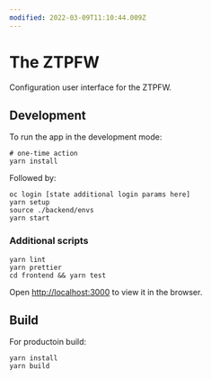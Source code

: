 ```yaml
---
modified: 2022-03-09T11:10:44.009Z
---
```


# The ZTPFW

Configuration user interface for the ZTPFW.

## Development

To run the app in the development mode:

```
# one-time action
yarn install
```

Followed by:

```
oc login [state additional login params here]
yarn setup
source ./backend/envs
yarn start
```

### Additional scripts

```
yarn lint
yarn prettier
cd frontend && yarn test
```

Open [http://localhost:3000](http://localhost:3000) to view it in the browser.

## Build

For productoin build:

```
yarn install
yarn build
```
